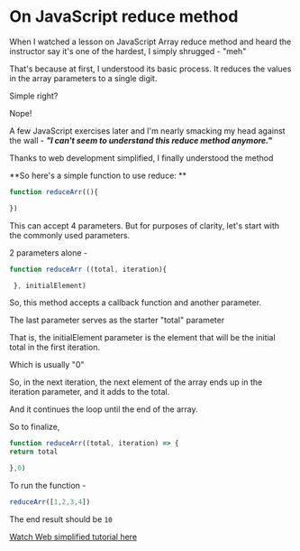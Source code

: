 # On JavaScript reduce method

When I watched a lesson on JavaScript Array reduce method and heard the instructor say it's one of the hardest, I simply shrugged - "meh"

That's because at first, I understood its basic process. It reduces the values in the array parameters to a single digit.

Simple right?

Nope!

A few JavaScript exercises later and I'm nearly smacking my head against the wall - ***"I can't seem to understand this reduce method anymore."***

Thanks to web development simplified, I finally understood the method

\*\*So here's a simple function to use reduce: \*\*

```javascript
function reduceArr((){

})
```

This can accept 4 parameters. But for purposes of clarity, let's start with the commonly used parameters.

2 parameters alone -

```javascript
function reduceArr ((total, iteration){

 }, initialElement)
```

So, this method accepts a callback function and another parameter.

The last parameter serves as the starter "total" parameter

That is, the initialElement parameter is the element that will be the initial total in the first iteration.

Which is usually "0"

So, in the next iteration, the next element of the array ends up in the iteration parameter, and it adds to the total.

And it continues the loop until the end of the array.

So to finalize,

```javascript
function reduceArr((total, iteration) => { 
return total

},0)
```

To run the function -

```javascript
reduceArr([1,2,3,4])
```

The end result should be `10`

[Watch Web simplified tutorial here](https://www.youtube.com/watch?v=s1XVfm5mIuU&feature=youtu.be)
